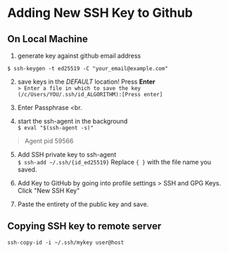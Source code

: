 # Adding New SSH Key to Github

## On Local Machine

1. generate key against github email address <br>

`$ ssh-keygen -t ed25519 -C "your_email@example.com"`

2. save keys in the _DEFAULT_ location! Press **Enter** <br>
`> Enter a file in which to save the key (/c/Users/YOU/.ssh/id_ALGORITHM):[Press enter]`

3. Enter Passphrase <br.

4. start the ssh-agent in the background <br>
 `$ eval "$(ssh-agent -s)"`
> Agent pid 59566

5. Add SSH private key to ssh-agent <br>
`$ ssh-add ~/.ssh/{id_ed25519}`
Replace `{ }` with the file name you saved.

6. Add Key to GitHub by going into profile settings > SSH and GPG Keys. Click "New SSH Key"


7. Paste the entirety of the public key and save. 


## Copying SSH key to remote server
```
ssh-copy-id -i ~/.ssh/mykey user@host
```

